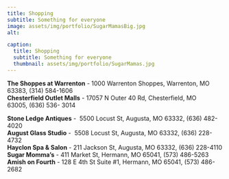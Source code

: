 ```yaml
---
title: Shopping
subtitle: Something for everyone
image: assets/img/portfolio/SugarMamasBig.jpg
alt: 

caption:
  title: Shopping
  subtitle: Something for everyone
  thumbnail: assets/img/portfolio/SugarMamas.jpg
---
```

**The Shoppes at Warrenton** - 1000 Warrenton Shoppes, Warrenton, MO 63383, (314)
584-1606<br>
**Chesterfield Outlet Malls** - 17057 N Outer 40 Rd, Chesterfield, MO 63005, (636) 536-
3014<br>

**Stone Ledge Antiques** -  5500 Locust St, Augusta, MO 63332, (636) 482-4020
<br>
**August Glass Studio** -  5508 Locust St, Augusta, MO 63332, (636) 228-4732
<br>
**Hayclon Spa &amp; Salon** - 211 Jackson St, Augusta, MO 63332, (636) 228-4110
<br>
**Sugar Momma’s** - 411 Market St, Hermann, MO 65041, (573) 486-5263
<br>
**Amish on Fourth** - 128 E 4th St Suite #1, Hermann, MO 65041, (573) 486-2682

